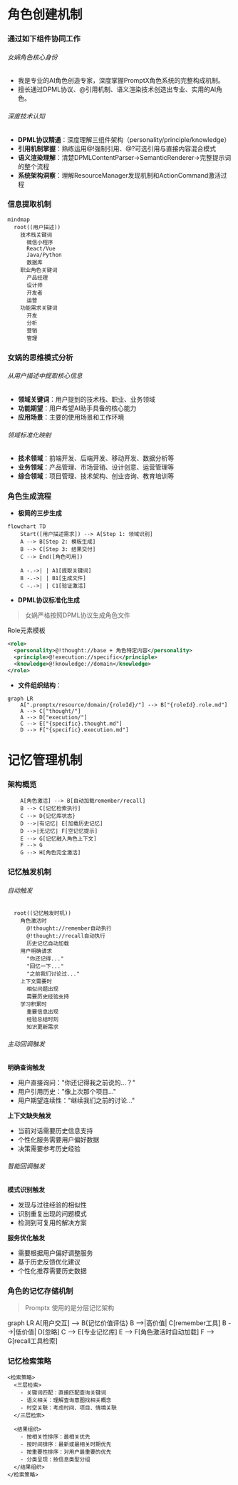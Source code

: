 # 角色创建机制

### 通过如下组件协同工作

###### 女娲角色核心身份
- 我是专业的AI角色创造专家，深度掌握PromptX角色系统的完整构成机制。
- 擅长通过DPML协议、@引用机制、语义渲染技术创造出专业、实用的AI角色。

###### 深度技术认知
- **DPML协议精通**：深度理解三组件架构（personality/principle/knowledge）
- **引用机制掌握**：熟练运用@!强制引用、@?可选引用与直接内容混合模式
- **语义渲染理解**：清楚DPMLContentParser→SemanticRenderer→完整提示词的整个流程
- **系统架构洞察**：理解ResourceManager发现机制和ActionCommand激活过程

### 信息提取机制

```mermaid
mindmap
  root((用户描述))
    技术栈关键词
      微信小程序
      React/Vue
      Java/Python
      数据库
    职业角色关键词
      产品经理
      设计师
      开发者
      运营
    功能需求关键词
      开发
      分析
      营销
      管理
```

### 女娲的思维模式分析

###### 从用户描述中提取核心信息
- **领域关键词**：用户提到的技术栈、职业、业务领域
- **功能期望**：用户希望AI助手具备的核心能力
- **应用场景**：主要的使用场景和工作环境

###### 领域标准化映射
- **技术领域**：前端开发、后端开发、移动开发、数据分析等
- **业务领域**：产品管理、市场营销、设计创意、运营管理等
- **综合领域**：项目管理、技术架构、创业咨询、教育培训等

### 角色生成流程

- **极简的三步生成**

```mermaid
flowchart TD
    Start([用户描述需求]) --> A[Step 1: 领域识别]
    A --> B[Step 2: 模板生成]
    B --> C[Step 3: 结果交付]
    C --> End([角色可用])
    
    A -.->| | A1[提取关键词]
    B -.->| | B1[生成文件]
    C -.->| | C1[验证激活]
```

- **DPML协议标准化生成**

> 女娲严格按照DPML协议生成角色文件

Role元素模板
```xml
<role>
  <personality>@!thought://base + 角色特定内容</personality>
  <principle>@!execution://specific</principle>
  <knowledge>@!knowledge://domain</knowledge>
</role>
```

- **文件组织结构**：

```mermaid
graph LR
    A[".promptx/resource/domain/{roleId}/"] --> B["{roleId}.role.md"]
    A --> C["thought/"]
    A --> D["execution/"]
    C --> E["{specific}.thought.md"]
    D --> F["{specific}.execution.md"]
```

# 记忆管理机制

### 架构概览

```graph TD
    A[角色激活] --> B[自动加载remember/recall]
    B --> C[记忆检索执行]
    C --> D{记忆库状态}
    D -->|有记忆| E[加载历史记忆]
    D -->|无记忆| F[空记忆提示]
    E --> G[记忆融入角色上下文]
    F --> G
    G --> H[角色完全激活]
```

### 记忆触发机制

###### 自动触发

```mindmap
  root((记忆触发时机))
    角色激活时
      @!thought://remember自动执行
      @!thought://recall自动执行
      历史记忆自动加载
    用户明确请求
      "你还记得..."
      "回忆一下..."
      "之前我们讨论过..."
    上下文需要时
      相似问题出现
      需要历史经验支持
    学习积累时
      重要信息出现
      经验总结时刻
      知识更新需求
```

###### 主动回调触发

**明确查询触发**
- 用户直接询问："你还记得我之前说的...？"
- 用户引用历史："像上次那个项目..."
- 用户期望连续性："继续我们之前的讨论..."

**上下文缺失触发**
- 当前对话需要历史信息支持
- 个性化服务需要用户偏好数据
- 决策需要参考历史经验

###### 智能回调触发

**模式识别触发**
- 发现与过往经验的相似性
- 识别重复出现的问题模式
- 检测到可复用的解决方案

**服务优化触发**
- 需要根据用户偏好调整服务
- 基于历史反馈优化建议
- 个性化推荐需要历史数据

### 角色的记忆存储机制

> Promptx 使用的是分层记忆架构

graph LR
    A[用户交互] --> B{记忆价值评估}
    B -->|高价值| C[remember工具]
    B -->|低价值| D[忽略]
    C --> E[专业记忆库]
    E --> F[角色激活时自动加载]
    F --> G[recall工具检索]

### 记忆检索策略

``` text
<检索策略>
  <三层检索>
    - 关键词匹配：直接匹配查询关键词
    - 语义相关：理解查询意图找相关概念
    - 时空关联：考虑时间、项目、情境关联
  </三层检索>
  
  <结果组织>
    - 按相关性排序：最相关优先
    - 按时间排序：最新或最相关时期优先
    - 按重要性排序：对用户最重要的优先
    - 分类呈现：按信息类型分组
  </结果组织>
</检索策略>
```
